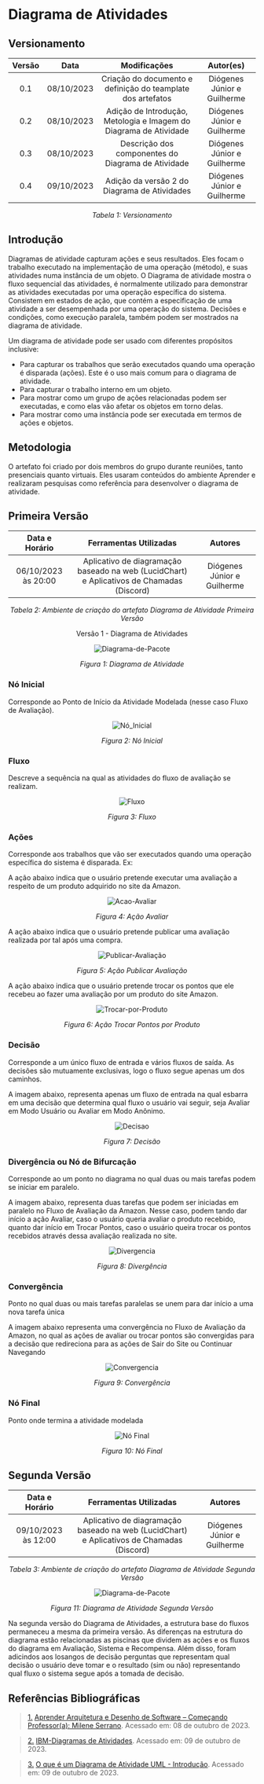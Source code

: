 # Diagrama de Atividades


## Versionamento
<center>

| **Versão** | **Data** | **Modificações** | **Autor(es)** |
| :--: | :--: | :--: | :--: |
| 0.1 | 08/10/2023 | Criação do documento e definição do teamplate dos artefatos | Diógenes Júnior e Guilherme |
| 0.2 | 08/10/2023 | Adição de Introdução, Metologia e Imagem do Diagrama de Atividade | Diógenes Júnior e Guilherme |
| 0.3 | 08/10/2023 | Descrição dos componentes do Diagrama de Atividade |  Diógenes Júnior e Guilherme |
| 0.4 | 09/10/2023 | Adição da versão 2 do Diagrama de Atividades | Diógenes Júnior e Guilherme |


*Tabela 1: Versionamento*

</center>


## Introdução

Diagramas de atividade capturam ações e seus resultados. Eles focam o trabalho executado na implementação de uma operação (método), e suas atividades numa instância de um objeto. O Diagrama de atividade mostra o fluxo sequencial das atividades, é normalmente utilizado para demonstrar as atividades executadas por uma operação específica do sistema. Consistem em estados de ação, que contém a especificação de uma atividade a ser desempenhada por uma operação do sistema. Decisões e condições, como execução paralela, também podem ser mostrados na diagrama de atividade.

Um diagrama de atividade pode ser usado com diferentes propósitos inclusive:
- Para capturar os trabalhos que serão executados quando uma operação é disparada (ações). Este é o uso mais comum para o diagrama de atividade. 
- Para capturar o trabalho interno em um objeto. 
- Para mostrar como um grupo de ações relacionadas podem ser executadas, e como elas vão afetar os objetos em torno delas.
- Para mostrar como uma instância pode ser executada em termos de ações e objetos.

## Metodologia

O artefato foi criado por dois membros do grupo durante reuniões, tanto presenciais quanto virtuais. Eles usaram conteúdos do ambiente Aprender e realizaram pesquisas como referência para desenvolver o diagrama de atividade.

## Primeira Versão 

<center>

| **Data e Horário** | **Ferramentas Utilizadas** | **Autores** |
| :--: | :--: | :--: |
| 06/10/2023 às 20:00 | Aplicativo de diagramação baseado na web (LucidChart) e Aplicativos de Chamadas (Discord) | Diógenes Júnior e Guilherme |

*Tabela 2: Ambiente de criação do artefato Diagrama de Atividade Primeira Versão*

Versão 1 - Diagrama de Atividades

![Diagrama-de-Pacote](../../../Assets/Modelagem/Diagrama_de_atividade.png)

*Figura 1: Diagrama de Atividade*

</center>

### Nó Inicial

Corresponde ao Ponto de Início da Atividade Modelada (nesse caso Fluxo de Avaliação).

<center>

![Nó_Inicial](../../../Assets/Modelagem/no_inicial.png)

*Figura 2: Nó Inicial*

</center>

### Fluxo 

Descreve a sequência na qual as atividades do fluxo de avaliação se realizam.

<center>

![Fluxo](../../../Assets/Modelagem/fluxo.png)

*Figura 3: Fluxo*

</center>

### Ações 

Corresponde aos trabalhos que vão ser executados quando uma operação específica do sistema é disparada. Ex:

A ação abaixo indica que o usuário pretende executar uma avaliação a respeito de um produto adquirido no site da Amazon.

<center>

![Acao-Avaliar](../../../Assets/Modelagem/Acao_Avaliar.png)

*Figura 4: Ação Avaliar*

</center>

A ação abaixo indica que o usuário pretende publicar uma avaliação realizada por tal após uma compra.

<center>

![Publicar-Avaliação](../../../Assets/Modelagem/Acao_Publicar_Avaliacao.png)

*Figura 5: Ação Publicar Avaliação*

</center>

A ação abaixo indica que o usuário pretende trocar os pontos que ele recebeu ao fazer uma avaliação por um produto do site Amazon.

<center>

![Trocar-por-Produto](../../../Assets/Modelagem/Acao_trocar_produtos.png)

*Figura 6: Ação Trocar Pontos por Produto*

</center>


### Decisão

Corresponde a um único fluxo de entrada e vários fluxos de saída. As decisões são mutuamente exclusivas, logo o fluxo segue apenas um dos caminhos.

A imagem abaixo, representa apenas um fluxo de entrada na qual esbarra em uma decisão que determina qual fluxo o usuário vai seguir, seja Avaliar em Modo Usuário ou Avaliar em Modo Anônimo.
<center>

![Decisao](../../../Assets/Modelagem/Decisao.png)

*Figura 7: Decisão*
</center>


### Divergência ou Nó de Bifurcação

Corresponde ao um ponto no diagrama no qual duas ou mais tarefas podem se iniciar em paralelo.

A imagem abaixo, representa duas tarefas que podem ser iniciadas em paralelo no Fluxo de Avaliação da Amazon. Nesse caso, podem tando dar início a ação Avaliar, caso o usuário queria avaliar o produto recebido, quanto dar início em Trocar Pontos, caso o usuário queira trocar os pontos recebidos através dessa avaliação realizada no site.

<center>

![Divergencia](../../../Assets/Modelagem/Divergencia.png)

*Figura 8: Divergência*
</center>

### Convergência

Ponto no qual duas ou mais tarefas paralelas se unem para dar início a uma nova tarefa única

A imagem abaixo representa uma convergência no Fluxo de Avaliação da Amazon, no qual as ações de avaliar ou trocar pontos são convergidas para a decisão que redireciona para as ações de Sair do Site ou Continuar Navegando

<center>

![Convergencia](../../../Assets/Modelagem/Convergencia.png)

*Figura 9: Convergência*
</center>

### Nó Final

Ponto onde termina a atividade modelada

<center>

![Nó Final](../../../Assets/Modelagem/No_Final.png)

*Figura 10: Nó Final*
</center>

## Segunda Versão

<center>

| **Data e Horário** | **Ferramentas Utilizadas** | **Autores** |
| :--: | :--: | :--: |
| 09/10/2023 às 12:00 | Aplicativo de diagramação baseado na web (LucidChart) e Aplicativos de Chamadas (Discord) | Diógenes Júnior e Guilherme |

*Tabela 3: Ambiente de criação do artefato Diagrama de Atividade Segunda Versão*

![Diagrama-de-Pacote](../../../Assets/Modelagem/Diagrama_de_atividade_v2.png)

*Figura 11: Diagrama de Atividade Segunda Versão*

</center>

Na segunda versão do Diagrama de Atividades, a estrutura base do fluxos permaneceu a mesma da primeira versão. As diferenças na estrutura do diagrama estão relacionadas as piscinas que dividem as ações e os fluxos do diagrama em Avaliação, Sistema e Recompensa. Além disso, foram adicindos aos losangos de decisão perguntas que representam qual decisão o usuário deve tomar e o resultado (sim ou não) representando qual fluxo o sistema segue após a tomada de decisão.

## Referências Bibliográficas
> <a id="FTF1Ref" href="#FTF1">1.</a> [Aprender Arquitetura e Desenho de Software – Começando Professor(a): Milene Serrano](https://aprender3.unb.br/course/view.php?id=19535&section=1). Acessado em: 08 de outubro de 2023.

> <a id="FTF1Ref" href="#FTF1">2.</a> [IBM-Diagramas de Atividades](https://www.ibm.com/docs/pt-br/rational-soft-arch/9.7.0?topic=diagrams-activity). Acessado em: 09 de outubro de 2023.

> <a id="FTF1Ref" href="#FTF1">3.</a> [O que é um Diagrama de Atividade UML - Introdução](https://www.youtube.com/watch?v=_1vHj_j3zDY&ab_channel=B%C3%B3sonTreinamentos). Acessado em: 09 de outubro de 2023.